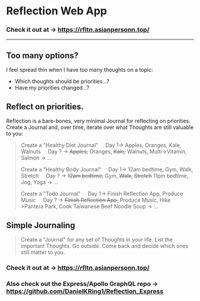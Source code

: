 
# Reflection Web App

### Check it out at -> https://rfltn.asianpersonn.top/

<hr/>

## Too many options?
I feel spread thin when I have too many thoughts on a topic:
- Which thoughts should be priorities...?
- Have my priorities changed...?

## Reflect on priorities.
Reflection is a bare-bones, very minimal Journal for reflecting on priorities.
<br/>
Create a Journal and, over time, iterate over what Thoughts are still valuable to you:


>
>Create a "Healthy Diet Journal"
>&nbsp;&nbsp;&nbsp;&nbsp;Day 1-> Apples, Oranges, Kale, Walnuts
>&nbsp;&nbsp;&nbsp;&nbsp;Day ? -> ~~Apples,~~ Oranges, ~~Kale,~~ Walnuts, Multi->Vitamin, Salmon -> ...
>
>Create a "Healthy Body Journal"
>&nbsp;&nbsp;&nbsp;&nbsp;Day 1-> 12am bedtime, Gym, Walk, Stretch
>&nbsp;&nbsp;&nbsp;&nbsp;Day ? -> ~~12am bedtime,~~ Gym, ~~Walk,~~ ~~Stretch~~ 11pm bedtime, Jog, Yoga -> ...
>
>Create a "Todo Journal"
>&nbsp;&nbsp;&nbsp;&nbsp;Day 1-> Finish Reflection App, Produce Music
>&nbsp;&nbsp;&nbsp;&nbsp;Day ? -> ~~Finish Reflection App,~~ Produce Music, Hike >Pantera Park, Cook Taiwanese Beef Noodle Soup -> ...


## Simple Journaling
>Create a "Journal" for any set of Thoughts in your life.
>List the important Thoughts.
>Go outside.
>Come back and decide which ones still matter to you.

### Check it out at -> https://rfltn.asianpersonn.top/

### Also check out the Express/Apollo GraphQL repo -> https://github.com/DanielKRing1/Reflection_Express

